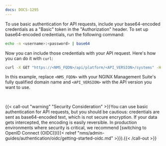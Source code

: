```yaml
---
docs: DOCS-1295
---
```


To use basic authentication for API requests, include your base64-encoded credentials as a "Basic" token in the "Authorization" header. To set up base64-encoded
credentials, run the following command:

```bash
echo -n <username>:<password> | base64
```

Now you can include those credentials with your API request. Here's how you can do it with `curl`:

``` bash
curl -X GET "https://<NMS_FQDN>/api/platform/<API_VERSION>/systems" -H "Authorization: Basic <base64 encoded credentials>"
```

In this example, replace `<NMS_FQDN>` with your NGINX Management Suite's fully qualified domain name and `<API_VERSION>` with the API version you want to use.

<br>

{{< call-out "warning" "Security Consideration" >}}You can use basic authentication for API requests, but you should be cautious: credentials are sent as base64-encoded text, which is not secure encryption. If your data gets intercepted, the encoding is easily reversible. In production environments where security is critical, we recommend [switching to OpenID Connect (OIDC)]({{< relref "nms/admin-guides/authentication/oidc/getting-started-oidc.md" >}}).{{< /call-out >}}
